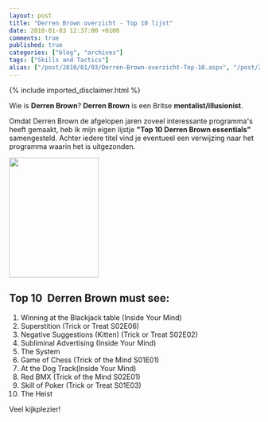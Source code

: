 ```yaml
---
layout: post
title: "Derren Brown overzicht - Top 10 lijst"
date: 2010-01-03 12:37:00 +0100
comments: true
published: true
categories: ["blog", "archives"]
tags: ["Skills and Tactics"]
alias: ["/post/2010/01/03/Derren-Brown-overzicht-Top-10.aspx", "/post/2010/01/03/derren-brown-overzicht-top-10.aspx"]
---
```

<!-- more -->
{% include imported_disclaimer.html %}
<p>
Wie is <strong>Derren Brown</strong>? <strong>Derren Brown</strong> is een Britse <strong>mentalist/illusionist</strong>. 
</p>
<p>
Omdat Derren Brown de afgelopen jaren zoveel interessante programma&#39;s heeft gemaakt, heb ik mijn eigen&nbsp;lijstje <strong>&quot;Top 10 Derren Brown essentials&quot;</strong> samengesteld. Achter iedere titel vind&nbsp;je eventueel&nbsp;een verwijzing naar het programma waarin het is uitgezonden. 
</p>
<p>
<img src="/image.axd?picture=2010%2f1%2fDerren_Brown.jpg" alt="" width="180" height="241" /> 
</p>
<h2>Top 10&nbsp;&nbsp;Derren Brown must see:</h2>
<ol>
	<li>Winning at the Blackjack table (Inside Your Mind)</li>
	<li>Superstition (Trick or Treat S02E06)</li>
	<li>Negative Suggestions (Kitten) (Trick or Treat S02E02)</li>
	<li>Subliminal Advertising (Inside Your Mind)</li>
	<li>The System</li>
	<li>Game of Chess (Trick of the Mind S01E01)</li>
	<li>At the Dog Track(Inside Your Mind)</li>
	<li>Red BMX (Trick of the Mind S02E01)</li>
	<li>Skill of Poker (Trick or Treat S01E03)</li>
	<li>The Heist</li>
</ol>
<p>
Veel kijkplezier! 
</p>
<p>
&nbsp;
</p>
